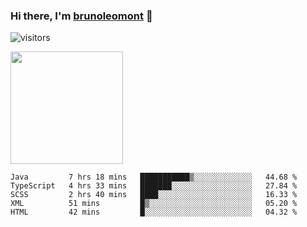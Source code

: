 ### Hi there, I'm [brunoleomont](https://www.linkedin.com/in/brunoleomont/) 👋

![visitors](https://visitor-badge.glitch.me/badge?page_id=page.id)

<img height="180em" src="https://github-readme-stats.vercel.app/api?username=brunoleomont&show_icons=true&hide_border=true&&count_private=true&include_all_commits=true" />

<!--START_SECTION:waka-->
```text
Java         7 hrs 18 mins   ███████████▒░░░░░░░░░░░░░   44.68 % 
TypeScript   4 hrs 33 mins   ███████░░░░░░░░░░░░░░░░░░   27.84 % 
SCSS         2 hrs 40 mins   ████░░░░░░░░░░░░░░░░░░░░░   16.33 % 
XML          51 mins         █▒░░░░░░░░░░░░░░░░░░░░░░░   05.20 % 
HTML         42 mins         █░░░░░░░░░░░░░░░░░░░░░░░░   04.32 % 
```
<!--END_SECTION:waka-->

<!--
**brunoleomont/brunoleomont** is a ✨ _special_ ✨ repository because its `README.md` (this file) appears on your GitHub profile.

Here are some ideas to get you started:

- 🔭 I’m currently working on ...
- 🌱 I’m currently learning ...
- 👯 I’m looking to collaborate on ...
- 🤔 I’m looking for help with ...
- 💬 Ask me about ...
- 📫 How to reach me: ...
- 😄 Pronouns: ...
- ⚡ Fun fact: ...
-->
